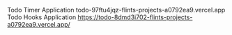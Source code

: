 Todo Timer Application
todo-97ftu4jqz-flints-projects-a0792ea9.vercel.app
Todo Hooks Application
https://todo-8dmd3i702-flints-projects-a0792ea9.vercel.app/

